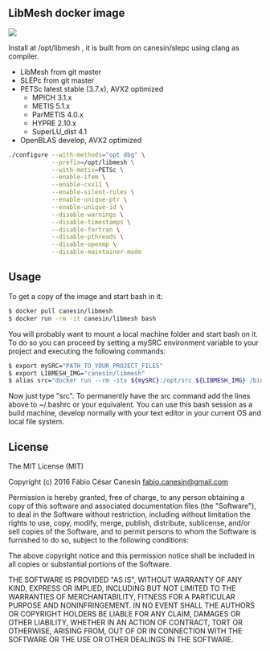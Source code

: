 ## LibMesh docker image

[![](https://imagelayers.io/badge/canesin/libmesh:latest.svg)](https://imagelayers.io/?images=canesin/libmesh:latest)

Install at /opt/libmesh , it is built from on canesin/slepc using clang as compiler.

- LibMesh from git master
- SLEPc from git master
- PETSc latest stable (3.7.x), AVX2 optimized
    - MPICH 3.1.x
    - METIS 5.1.x
    - ParMETIS 4.0.x
    - HYPRE 2.10.x
    - SuperLU_dist 4.1
- OpenBLAS develop, AVX2 optimized

```bash
./configure --with-methods="opt dbg" \
            --prefix=/opt/libmesh \
            --with-metis=PETSc \
            --enable-ifem \
            --enable-cxx11 \
            --enable-silent-rules \
            --enable-unique-ptr \
            --enable-unique-id \
            --disable-warnings \
            --disable-timestamps \
            --disable-fortran \
            --disable-pthreads \
            --disable-openmp \
            --disable-maintainer-mode
```

## Usage

To get a copy of the image and start bash in it:
```bash
$ docker pull canesin/libmesh
$ docker run -rm -it canesin/libmesh bash
```

You will probably want to mount a local machine folder and start bash on it. To do so you can proceed by setting a mySRC environment variable to your project and executing the following commands:
```bash
$ export mySRC="PATH_TO_YOUR_PROJECT_FILES"
$ export LIBMESH_IMG="canesin/libmesh"
$ alias src="docker run --rm -itv ${mySRC}:/opt/src ${LIBMESH_IMG} /bin/sh -c 'cd /opt/src; exec bash'"
```
Now just type "src".
To permanently have the src command add the lines above to ~/.bashrc or your equivalent.
You can use this bash session as a build machine, develop normally with your text editor in your current OS and local file system.

## License

The MIT License (MIT)

Copyright (c) 2016 Fábio César Canesin <fabio.canesin@gmail.com>

Permission is hereby granted, free of charge, to any person obtaining a copy
of this software and associated documentation files (the "Software"), to deal
in the Software without restriction, including without limitation the rights
to use, copy, modify, merge, publish, distribute, sublicense, and/or sell
copies of the Software, and to permit persons to whom the Software is
furnished to do so, subject to the following conditions:

The above copyright notice and this permission notice shall be included in all
copies or substantial portions of the Software.

THE SOFTWARE IS PROVIDED "AS IS", WITHOUT WARRANTY OF ANY KIND, EXPRESS OR
IMPLIED, INCLUDING BUT NOT LIMITED TO THE WARRANTIES OF MERCHANTABILITY,
FITNESS FOR A PARTICULAR PURPOSE AND NONINFRINGEMENT. IN NO EVENT SHALL THE
AUTHORS OR COPYRIGHT HOLDERS BE LIABLE FOR ANY CLAIM, DAMAGES OR OTHER
LIABILITY, WHETHER IN AN ACTION OF CONTRACT, TORT OR OTHERWISE, ARISING FROM,
OUT OF OR IN CONNECTION WITH THE SOFTWARE OR THE USE OR OTHER DEALINGS IN THE
SOFTWARE.
